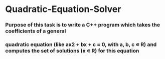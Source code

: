 # Quadratic-Equation-Solver

### Purpose of this task is to write a C++ program which takes the coefficients of a general 
### quadratic equation (like ax2 + bx + c = 0, with a, b, c ∊ R) and computes the set of solutions (x ∊ R) for this equation
